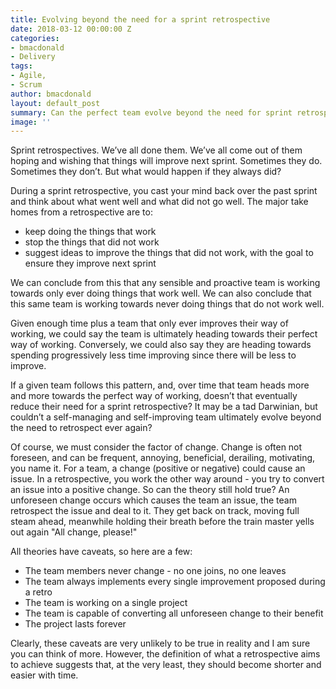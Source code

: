 ```yaml
---
title: Evolving beyond the need for a sprint retrospective
date: 2018-03-12 00:00:00 Z
categories:
- bmacdonald
- Delivery
tags:
- Agile,
- Scrum
author: bmacdonald
layout: default_post
summary: Can the perfect team evolve beyond the need for sprint retrospectives?
image: ''
---
```


Sprint retrospectives. We’ve all done them. We’ve all come out of them hoping and wishing that things will improve next sprint. Sometimes they do. Sometimes they don’t.
But what would happen if they always did?

During a sprint retrospective, you cast your mind back over the past sprint and think about what  went well and what did not go well. The major take homes from a retrospective are to:

- keep doing the things that work
- stop the things that did not work
- suggest ideas to improve the things that did not work, with the goal to ensure they improve next sprint

We can conclude from this that any sensible and proactive team is working towards only ever doing things that work well.
We can also conclude that this same team is working towards never doing things that do not work well.

Given enough time plus a team that only ever improves their way of working, we could say the team is ultimately heading towards their perfect way of working.
Conversely, we could also say they are heading towards spending progressively less time improving since there will be less to improve.

If a given team follows this pattern, and, over time that team heads more and more towards the perfect way of working, doesn’t that eventually reduce their need for a sprint retrospective? It may be a tad Darwinian, but couldn’t a self-managing and self-improving team ultimately evolve beyond the need to retrospect ever again?

Of course, we must consider the factor of change. Change is often not foreseen, and can be frequent, annoying, beneficial, derailing, motivating, you name it. For a team, a change (positive or negative) could cause an issue. In a retrospective, you work the other way around - you try to convert an issue into a positive change.
So can the theory still hold true? An unforeseen change occurs which causes the team an issue, the team retrospect the issue and deal to it. They get back on track, moving full steam ahead, meanwhile holding their breath before the train master yells out again "All change, please!"

All theories have caveats, so here are a few:

- The team members never change - no one joins, no one leaves
- The team always implements every single improvement proposed during a retro
- The team is working on a single project
- The team is capable of converting all unforeseen change to their benefit
- The project lasts forever

Clearly, these caveats are very unlikely to be true in reality and I am sure you can think of more. However, the definition of what a retrospective aims to achieve suggests that, at the very least, they should become shorter and easier with time.
